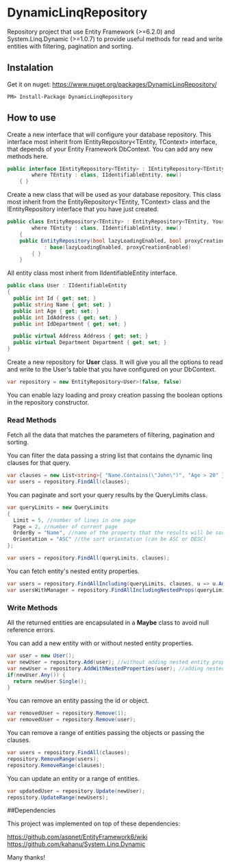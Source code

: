 # DynamicLinqRepository

Repository project that use Entity Framework (>=6.2.0) and System.Linq.Dynamic (>=1.0.7) to provide useful methods for read and write entities with filtering, pagination and sorting.

## Instalation
Get it on nuget: https://www.nuget.org/packages/DynamicLinqRepository/

	PM> Install-Package DynamicLinqRepository

## How to use
Create a new interface that will configure your database repository. This interface most inherit from IEntityRepository<TEntity, TContext> interface, that depends of your Entity Framework DbContext. You can add any new methods here.
```C#
public interface IEntityRepository<TEntity> : IEntityRepository<TEntity, YourDbContext>
        where TEntity : class, IIdentifiableEntity, new()
    { }
```
Create a new class that will be used as your database repository. This class most inherit from the EntityRepository<TEntity, TContext> class and the IEntityRepository<TEntity> interface that you have just created.
```C#
public class EntityRepository<TEntity> : EntityRepository<TEntity, YourDbContext>, IEntityRepository<TEntity>
        where TEntity : class, IIdentifiableEntity, new()
    {
	public EntityRepository(bool lazyLoadingEnabled, bool proxyCreationEnabled)
            : base(lazyLoadingEnabled, proxyCreationEnabled)
        { }
    }
```
All entity class most inherit from IIdentifiableEntity interface.
```C#
public class User : IIdentifiableEntity
{
  public int Id { get; set; }
  public string Name { get; set; }
  public int Age { get; set; }
  public int IdAddress { get; set; }
  public int IdDepartment { get; set; }

  public virtual Address Address { get; set; }
  public virtual Department Department { get; set; }
}	
```

Create a new repository for **User** class. It will give you all the options to read and write to the User's table that you have configured on your DbContext.
```C#
var repository = new EntityRepository<User>(false, false)
```

You can enable lazy loading and proxy creation passing the boolean options in the repository constructor.

### Read Methods

Fetch all the data that matches the parameters of filtering, pagination and sorting. 

You can filter the data passing a string list that contains the dynamic linq clauses for that query.
```C#
var clauses = new List<string>{ "Name.Contains(\"John\")", "Age > 20" };
var users = repository.FindAll(clauses);
```

You can paginate and sort your query results by the QueryLimits class.
```C#
var queryLimits = new QueryLimits
{
  Limit = 5, //number of lines in one page
  Page = 2, //number of current page
  OrderBy = "Name", //name of the property that the results will be sorted
  Orientation = "ASC" //the sort orientation (can be ASC or DESC)
};

var users = repository.FindAll(queryLimits, clauses);
```

You can fetch entity's nested entity properties.
```C#
var users = repository.FindAllIncluding(queryLimits, clauses, u => u.Address, u => u.Department);
var usersWithManager = repository.FindAllIncludingNestedProps(queryLimits, clauses, "Department.Manager");
```

### Write Methods

All the returned entities are encapsulated in a **Maybe** class to avoid null reference errors.

You can add a new entity with or without nested entity properties.
```C#
var user = new User();
var newUser = repository.Add(user); //without adding nested entity properties
var newUser = repository.AddWithNestedProperties(user); //adding nested entity properties
if(newUser.Any()) {
  return newUser.Single();
}
```

You can remove an entity passing the id or object.
```C#
var removedUser = repository.Remove(1);
var removedUser = repository.Remove(user);
```

You can remove a range of entities passing the objects or passing the clauses.
```C#
var users = repository.FindAll(clauses);
repository.RemoveRange(users);
repository.RemoveRange(clauses);
```

You can update an entity or a range of entities.
```C#
var updatedUser = repository.Update(newUser);
repository.UpdateRange(newUsers);
```

##Dependencies

This project was implemented on top of these dependencies:

https://github.com/aspnet/EntityFramework6/wiki
https://github.com/kahanu/System.Linq.Dynamic

Many thanks!

